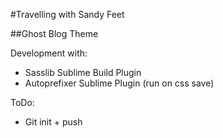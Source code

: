 #Travelling with Sandy Feet

##Ghost Blog Theme

Development with:

* Sasslib Sublime Build Plugin
* Autoprefixer Sublime Plugin (run on css save)

ToDo:

* Git init + push
